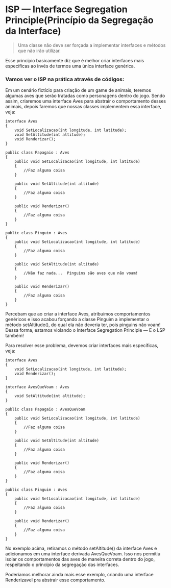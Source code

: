 # ISP — Interface Segregation Principle(Princípio da Segregação da Interface)

> Uma classe não deve ser forçada a implementar interfaces e métodos que não irão utilizar.

Esse princípio basicamente diz que é melhor criar interfaces mais específicas ao invés de termos uma única interface genérica.

### Vamos ver o ISP na prática através de códigos:

Em um cenário fictício para criação de um game de animais, teremos algumas aves que serão tratadas como personagens dentro do jogo. Sendo assim, criaremos uma interface Aves para abstrair o comportamento desses animais, depois faremos que nossas classes implementem essa interface, veja:

~~~
interface Aves
{
    void SetLocalizacao(int longitude, int latitude);
    void SetAltitude(int altitude);
    void Renderizar();
}

public class Papagaio : Aves
{
    public void SetLocalizacao(int longitude, int latitude)
    {
        //Faz alguma coisa
    }
    
    public void SetAltitude(int altitude)
    {
        //Faz alguma coisa   
    }
    
    public void Renderizar()
    {
        //Faz alguma coisa
    }
}

public class Pinguim : Aves
{
    public void SetLocalizacao(int longitude, int latitude)
    {
        //Faz alguma coisa
    }
        
    public void SetAltitude(int altitude)
    {
        //Não faz nada...  Pinguins são aves que não voam!
    }
    
    public void Renderizar()
    {
        //Faz alguma coisa
    }
}
~~~

Percebam que ao criar a interface Aves, atribuímos comportamentos genéricos e isso acabou forçando a classe Pinguim a implementar o método setAltitude(), do qual ela não deveria ter, pois pinguins não voam! Dessa forma, estamos violando o Interface Segregation Principle — E o LSP também!

Para resolver esse problema, devemos criar interfaces mais específicas, veja:

~~~
interface Aves
{
    void SetLocalizacao(int longitude, int latitude);    
    void Renderizar();
}

interface AvesQueVoam : Aves
{
    void SetAltitude(int altitude);
}

public class Papagaio : AvesQueVoam
{
    public void SetLocalizacao(int longitude, int latitude)
    {
        //Faz alguma coisa
    }
    
    public void SetAltitude(int altitude)
    {
        //Faz alguma coisa   
    }
    
    public void Renderizar()
    {
        //Faz alguma coisa
    }
}

public class Pinguim : Aves
{
    public void SetLocalizacao(int longitude, int latitude)
    {
        //Faz alguma coisa
    }
    
    public void Renderizar()
    {
        //Faz alguma coisa
    }
}
~~~

No exemplo acima, retiramos o método setAltitude() da interface Aves e adicionamos em uma interface derivada AvesQueVoam. Isso nos permitiu isolar os comportamentos das aves de maneira correta dentro do jogo, respeitando o princípio da segregação das interfaces.

Poderíamos melhorar ainda mais esse exemplo, criando uma interface Renderizavel pra abstrair esse comportamento.
